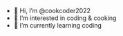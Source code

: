 - 👋 Hi, I’m @cookcoder2022
- 👀 I’m interested in coding & cooking
- 🌱 I’m currently learning coding


<!---
cookcoder2022/cookcoder2022 is a ✨ special ✨ repository because its `README.md` (this file) appears on your GitHub profile.
You can click the Preview link to take a look at your changes.
--->
